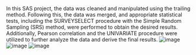 
In this SAS project, the data was cleaned and manipulated using the trailing method. Following this, the data was merged, and appropriate statistical tests, including the SURVEYSELECT procedure with the Simple Random Sampling (SRS) method, were performed to obtain the desired results. Additionally, Pearson correlation and the UNIVARIATE procedure were utilized to further analyze the data and derive the final results.
![image](https://github.com/user-attachments/assets/085bb6f9-79f2-4790-85c0-1a2eeefa7a9c)
![image](https://github.com/user-attachments/assets/2bb58358-e7ce-4f72-994d-a39d0ada9a70)
![image](https://github.com/user-attachments/assets/46760069-a449-4d02-b384-5a234ab45aac)

